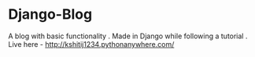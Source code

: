 # Django-Blog

A blog with basic functionality . Made in Django while following a tutorial . Live here - http://kshitij1234.pythonanywhere.com/
